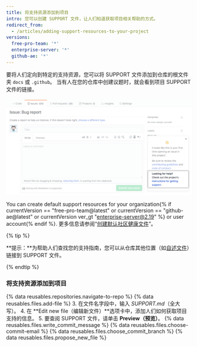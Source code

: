 ```yaml
---
title: 将支持资源添加到项目
intro: 您可以创建 SUPPORT 文件，让人们知道获取项目相关帮助的方式。
redirect_from:
  - /articles/adding-support-resources-to-your-project
versions:
  free-pro-team: '*'
  enterprise-server: '*'
  github-ae: '*'
---
```


要将人们定向到特定的支持资源，您可以将 SUPPORT 文件添加到仓库的根文件夹 `docs` 或 `.github`。 当有人在您的仓库中创建议题时，就会看到项目 SUPPORT 文件的链接。

![支持指南](/assets/images/help/issues/support_guidelines_in_issue.png)

You can create default support resources for your organization{% if currentVersion == "free-pro-team@latest" or currentVersion == "github-ae@latest" or currentVersion ver_gt "enterprise-server@2.19" %} or user account{% endif %}. 更多信息请参阅“[创建默认社区健康文件](/github/building-a-strong-community/creating-a-default-community-health-file)”。

{% tip %}

**提示：**为帮助人们查找您的支持指南，您可以从仓库其他位置（如[自述文件](/articles/about-readmes/)）链接到 SUPPORT 文件。

{% endtip %}

### 将支持资源添加到项目

{% data reusables.repositories.navigate-to-repo %}
{% data reusables.files.add-file %}
3. 在文件名字段中，输入 *SUPPORT.md*（全大写）。
4. 在 **Edit new file（编辑新文件）**选项卡中，添加人们如何获取项目支持的信息。
5. 要查阅 SUPPORT 文件，请单击 **Preview（预览）**。
{% data reusables.files.write_commit_message %}
{% data reusables.files.choose-commit-email %}
{% data reusables.files.choose_commit_branch %}
{% data reusables.files.propose_new_file %}
